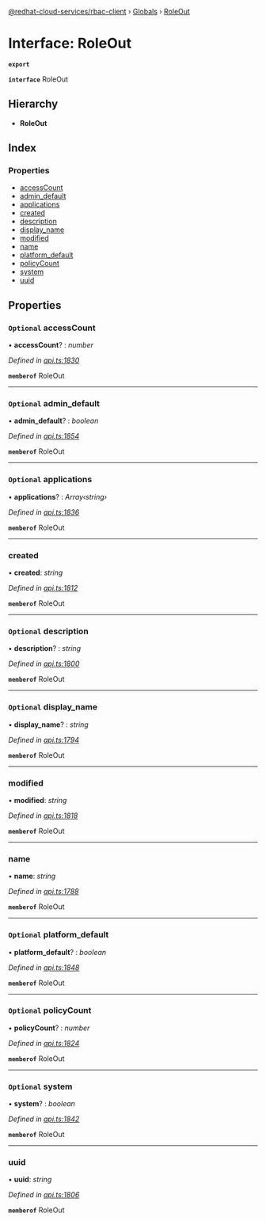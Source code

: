 [@redhat-cloud-services/rbac-client](../README.md) › [Globals](../globals.md) › [RoleOut](roleout.md)

# Interface: RoleOut

**`export`** 

**`interface`** RoleOut

## Hierarchy

* **RoleOut**

## Index

### Properties

* [accessCount](roleout.md#optional-accesscount)
* [admin_default](roleout.md#optional-admin_default)
* [applications](roleout.md#optional-applications)
* [created](roleout.md#created)
* [description](roleout.md#optional-description)
* [display_name](roleout.md#optional-display_name)
* [modified](roleout.md#modified)
* [name](roleout.md#name)
* [platform_default](roleout.md#optional-platform_default)
* [policyCount](roleout.md#optional-policycount)
* [system](roleout.md#optional-system)
* [uuid](roleout.md#uuid)

## Properties

### `Optional` accessCount

• **accessCount**? : *number*

*Defined in [api.ts:1830](https://github.com/RedHatInsights/javascript-clients/blob/master/packages/rbac/api.ts#L1830)*

**`memberof`** RoleOut

___

### `Optional` admin_default

• **admin_default**? : *boolean*

*Defined in [api.ts:1854](https://github.com/RedHatInsights/javascript-clients/blob/master/packages/rbac/api.ts#L1854)*

**`memberof`** RoleOut

___

### `Optional` applications

• **applications**? : *Array‹string›*

*Defined in [api.ts:1836](https://github.com/RedHatInsights/javascript-clients/blob/master/packages/rbac/api.ts#L1836)*

**`memberof`** RoleOut

___

###  created

• **created**: *string*

*Defined in [api.ts:1812](https://github.com/RedHatInsights/javascript-clients/blob/master/packages/rbac/api.ts#L1812)*

**`memberof`** RoleOut

___

### `Optional` description

• **description**? : *string*

*Defined in [api.ts:1800](https://github.com/RedHatInsights/javascript-clients/blob/master/packages/rbac/api.ts#L1800)*

**`memberof`** RoleOut

___

### `Optional` display_name

• **display_name**? : *string*

*Defined in [api.ts:1794](https://github.com/RedHatInsights/javascript-clients/blob/master/packages/rbac/api.ts#L1794)*

**`memberof`** RoleOut

___

###  modified

• **modified**: *string*

*Defined in [api.ts:1818](https://github.com/RedHatInsights/javascript-clients/blob/master/packages/rbac/api.ts#L1818)*

**`memberof`** RoleOut

___

###  name

• **name**: *string*

*Defined in [api.ts:1788](https://github.com/RedHatInsights/javascript-clients/blob/master/packages/rbac/api.ts#L1788)*

**`memberof`** RoleOut

___

### `Optional` platform_default

• **platform_default**? : *boolean*

*Defined in [api.ts:1848](https://github.com/RedHatInsights/javascript-clients/blob/master/packages/rbac/api.ts#L1848)*

**`memberof`** RoleOut

___

### `Optional` policyCount

• **policyCount**? : *number*

*Defined in [api.ts:1824](https://github.com/RedHatInsights/javascript-clients/blob/master/packages/rbac/api.ts#L1824)*

**`memberof`** RoleOut

___

### `Optional` system

• **system**? : *boolean*

*Defined in [api.ts:1842](https://github.com/RedHatInsights/javascript-clients/blob/master/packages/rbac/api.ts#L1842)*

**`memberof`** RoleOut

___

###  uuid

• **uuid**: *string*

*Defined in [api.ts:1806](https://github.com/RedHatInsights/javascript-clients/blob/master/packages/rbac/api.ts#L1806)*

**`memberof`** RoleOut
